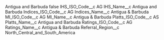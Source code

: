 <?xml version="1.0" encoding="UTF-8"?>
<CustomMetadata xmlns="http://soap.sforce.com/2006/04/metadata" xmlns:xsi="http://www.w3.org/2001/XMLSchema-instance" xmlns:xsd="http://www.w3.org/2001/XMLSchema">
    <label>Antigua and Barbuda</label>
    <protected>false</protected>
    <values>
        <field>IHS_ISO_Code__c</field>
        <value xsi:type="xsd:string">AG</value>
    </values>
    <values>
        <field>IHS_Name__c</field>
        <value xsi:type="xsd:string">Antigua and Barbuda</value>
    </values>
    <values>
        <field>Indices_ISO_Code__c</field>
        <value xsi:type="xsd:string">AG</value>
    </values>
    <values>
        <field>Indices_Name__c</field>
        <value xsi:type="xsd:string">Antigua &amp; Barbuda</value>
    </values>
    <values>
        <field>MI_ISO_Code__c</field>
        <value xsi:type="xsd:string">AG</value>
    </values>
    <values>
        <field>MI_Name__c</field>
        <value xsi:type="xsd:string">Antigua &amp; Barbuda</value>
    </values>
    <values>
        <field>Platts_ISO_Code__c</field>
        <value xsi:type="xsd:string">AS</value>
    </values>
    <values>
        <field>Platts_Name__c</field>
        <value xsi:type="xsd:string">Antigua and Barbuda</value>
    </values>
    <values>
        <field>Ratings_ISO_Code__c</field>
        <value xsi:type="xsd:string">AG</value>
    </values>
    <values>
        <field>Ratings_Name__c</field>
        <value xsi:type="xsd:string">Antigua &amp; Barbuda</value>
    </values>
    <values>
        <field>Referral_Region__c</field>
        <value xsi:type="xsd:string">North_Central_and_South_America</value>
    </values>
</CustomMetadata>
